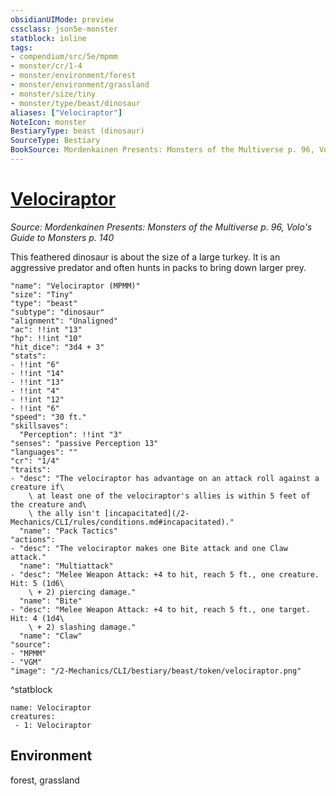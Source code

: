 ```yaml
---
obsidianUIMode: preview
cssclass: json5e-monster
statblock: inline
tags:
- compendium/src/5e/mpmm
- monster/cr/1-4
- monster/environment/forest
- monster/environment/grassland
- monster/size/tiny
- monster/type/beast/dinosaur
aliases: ["Velociraptor"]
NoteIcon: monster
BestiaryType: beast (dinosaur)
SourceType: Bestiary
BookSource: Mordenkainen Presents: Monsters of the Multiverse p. 96, Volo's Guide to Monsters p. 140
---
```

# [Velociraptor](2-Mechanics/CLI/bestiary/beast/velociraptor-mpmm.md)
*Source: Mordenkainen Presents: Monsters of the Multiverse p. 96, Volo's Guide to Monsters p. 140*  

This feathered dinosaur is about the size of a large turkey. It is an aggressive predator and often hunts in packs to bring down larger prey.

```statblock
"name": "Velociraptor (MPMM)"
"size": "Tiny"
"type": "beast"
"subtype": "dinosaur"
"alignment": "Unaligned"
"ac": !!int "13"
"hp": !!int "10"
"hit_dice": "3d4 + 3"
"stats":
- !!int "6"
- !!int "14"
- !!int "13"
- !!int "4"
- !!int "12"
- !!int "6"
"speed": "30 ft."
"skillsaves":
  "Perception": !!int "3"
"senses": "passive Perception 13"
"languages": ""
"cr": "1/4"
"traits":
- "desc": "The velociraptor has advantage on an attack roll against a creature if\
    \ at least one of the velociraptor's allies is within 5 feet of the creature and\
    \ the ally isn't [incapacitated](/2-Mechanics/CLI/rules/conditions.md#incapacitated)."
  "name": "Pack Tactics"
"actions":
- "desc": "The velociraptor makes one Bite attack and one Claw attack."
  "name": "Multiattack"
- "desc": "Melee Weapon Attack: +4 to hit, reach 5 ft., one creature. Hit: 5 (1d6\
    \ + 2) piercing damage."
  "name": "Bite"
- "desc": "Melee Weapon Attack: +4 to hit, reach 5 ft., one target. Hit: 4 (1d4\
    \ + 2) slashing damage."
  "name": "Claw"
"source":
- "MPMM"
- "VGM"
"image": "/2-Mechanics/CLI/bestiary/beast/token/velociraptor.png"
```
^statblock

```encounter-table
name: Velociraptor
creatures:
 - 1: Velociraptor
```

## Environment

forest, grassland